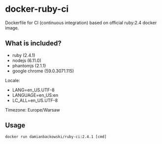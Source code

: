 # docker-ruby-ci

Dockerfile for CI (continuous integration) based on official ruby:2.4 docker image.

## What is included?

* ruby (2.4.1)
* nodejs (6.11.0)
* phantomjs (2.1.1)
* google chrome (59.0.3071.115)

Locale:

* LANG=en_US.UTF-8
* LANGUAGE=en_US:en
* LC_ALL=en_US.UTF-8

Timezone: Europe/Warsaw

## Usage 

```
docker run damianbackowski/ruby-ci:2.4.1 [cmd]
```

